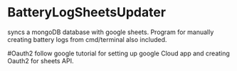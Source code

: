 # BatteryLogSheetsUpdater
syncs a mongoDB database with google sheets. Program for manually creating battery logs from cmd/terminal also included.

#Oauth2
follow google tutorial for setting up google Cloud app and creating Oauth2 for sheets API. 
